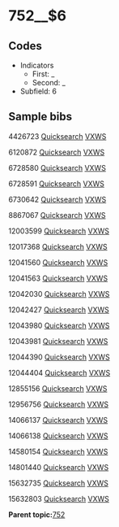 # 752\_\_$6

## Codes

-   Indicators
    -   First: \_
    -   Second: \_
-   Subfield: 6

## Sample bibs

4426723 [Quicksearch](https://search.library.yale.edu/catalog/4426723) [VXWS](http://prodorbis.library.yale.edu:7014/vxws/GetHoldingsService?bibId=4426723)

6120872 [Quicksearch](https://search.library.yale.edu/catalog/6120872) [VXWS](http://prodorbis.library.yale.edu:7014/vxws/GetHoldingsService?bibId=6120872)

6728580 [Quicksearch](https://search.library.yale.edu/catalog/6728580) [VXWS](http://prodorbis.library.yale.edu:7014/vxws/GetHoldingsService?bibId=6728580)

6728591 [Quicksearch](https://search.library.yale.edu/catalog/6728591) [VXWS](http://prodorbis.library.yale.edu:7014/vxws/GetHoldingsService?bibId=6728591)

6730642 [Quicksearch](https://search.library.yale.edu/catalog/6730642) [VXWS](http://prodorbis.library.yale.edu:7014/vxws/GetHoldingsService?bibId=6730642)

8867067 [Quicksearch](https://search.library.yale.edu/catalog/8867067) [VXWS](http://prodorbis.library.yale.edu:7014/vxws/GetHoldingsService?bibId=8867067)

12003599 [Quicksearch](https://search.library.yale.edu/catalog/12003599) [VXWS](http://prodorbis.library.yale.edu:7014/vxws/GetHoldingsService?bibId=12003599)

12017368 [Quicksearch](https://search.library.yale.edu/catalog/12017368) [VXWS](http://prodorbis.library.yale.edu:7014/vxws/GetHoldingsService?bibId=12017368)

12041560 [Quicksearch](https://search.library.yale.edu/catalog/12041560) [VXWS](http://prodorbis.library.yale.edu:7014/vxws/GetHoldingsService?bibId=12041560)

12041563 [Quicksearch](https://search.library.yale.edu/catalog/12041563) [VXWS](http://prodorbis.library.yale.edu:7014/vxws/GetHoldingsService?bibId=12041563)

12042030 [Quicksearch](https://search.library.yale.edu/catalog/12042030) [VXWS](http://prodorbis.library.yale.edu:7014/vxws/GetHoldingsService?bibId=12042030)

12042427 [Quicksearch](https://search.library.yale.edu/catalog/12042427) [VXWS](http://prodorbis.library.yale.edu:7014/vxws/GetHoldingsService?bibId=12042427)

12043980 [Quicksearch](https://search.library.yale.edu/catalog/12043980) [VXWS](http://prodorbis.library.yale.edu:7014/vxws/GetHoldingsService?bibId=12043980)

12043981 [Quicksearch](https://search.library.yale.edu/catalog/12043981) [VXWS](http://prodorbis.library.yale.edu:7014/vxws/GetHoldingsService?bibId=12043981)

12044390 [Quicksearch](https://search.library.yale.edu/catalog/12044390) [VXWS](http://prodorbis.library.yale.edu:7014/vxws/GetHoldingsService?bibId=12044390)

12044404 [Quicksearch](https://search.library.yale.edu/catalog/12044404) [VXWS](http://prodorbis.library.yale.edu:7014/vxws/GetHoldingsService?bibId=12044404)

12855156 [Quicksearch](https://search.library.yale.edu/catalog/12855156) [VXWS](http://prodorbis.library.yale.edu:7014/vxws/GetHoldingsService?bibId=12855156)

12956756 [Quicksearch](https://search.library.yale.edu/catalog/12956756) [VXWS](http://prodorbis.library.yale.edu:7014/vxws/GetHoldingsService?bibId=12956756)

14066137 [Quicksearch](https://search.library.yale.edu/catalog/14066137) [VXWS](http://prodorbis.library.yale.edu:7014/vxws/GetHoldingsService?bibId=14066137)

14066138 [Quicksearch](https://search.library.yale.edu/catalog/14066138) [VXWS](http://prodorbis.library.yale.edu:7014/vxws/GetHoldingsService?bibId=14066138)

14580154 [Quicksearch](https://search.library.yale.edu/catalog/14580154) [VXWS](http://prodorbis.library.yale.edu:7014/vxws/GetHoldingsService?bibId=14580154)

14801440 [Quicksearch](https://search.library.yale.edu/catalog/14801440) [VXWS](http://prodorbis.library.yale.edu:7014/vxws/GetHoldingsService?bibId=14801440)

15632735 [Quicksearch](https://search.library.yale.edu/catalog/15632735) [VXWS](http://prodorbis.library.yale.edu:7014/vxws/GetHoldingsService?bibId=15632735)

15632803 [Quicksearch](https://search.library.yale.edu/catalog/15632803) [VXWS](http://prodorbis.library.yale.edu:7014/vxws/GetHoldingsService?bibId=15632803)

**Parent topic:**[752](../../tags/752/752.md)

